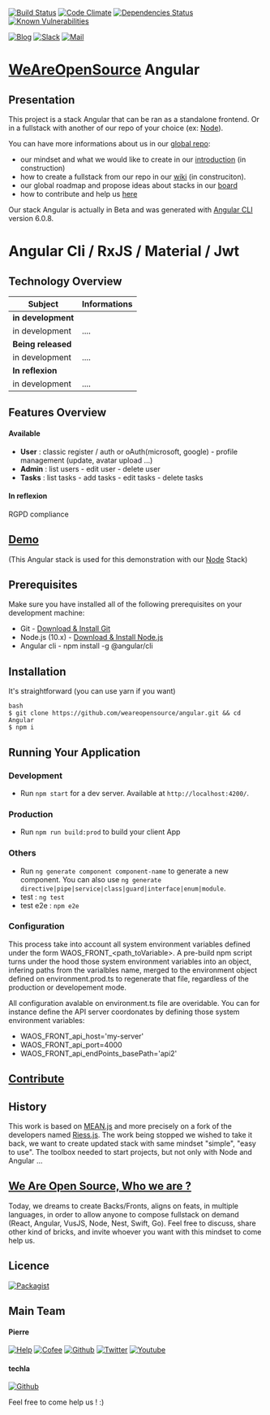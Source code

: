 [![Build Status](https://badges.weareopensource.me/travis/weareopensource/Angular.svg?style=flat-square)](https://travis-ci.org/weareopensource/Angular) [![Code Climate](https://badges.weareopensource.me/codeclimate/maintainability-percentage/weareopensource/Angular.svg?style=flat-square)](https://codeclimate.com/github/weareopensource/Angular/maintainability)
 [![Dependencies Status](https://david-dm.org/weareopensource/Angular.svg?style=flat-square)](https://david-dm.org/weareopensource/Angular)
 [![Known Vulnerabilities](https://snyk.io/test/github/weareopensource/Angular/badge.svg?style=flat-square)](https://snyk.io/test/github/weareopensource/Angular)

[![Blog](https://badges.weareopensource.me/badge/Read-On%20our%20Blog-1abc9c.svg?style=flat-square)](https://weareopensource.me) [![Slack](https://badges.weareopensource.me/badge/Chat-On%20Slack-d0355b.svg?style=flat-square)](mailto:weareopensource.me@gmail.com?subject=Join%20Slack&body=Hi,%20I%20found%20your%20community%20We%20Are%20Open%20Source.%20I%20would%20be%20interested%20to%20join%20the%20Slack%20to%20share%20and%20discuss%20about%20...%20,%20Thanks) [![Mail](https://badges.weareopensource.me/badge/Contact-By%20Mail-3498db.svg?style=flat-square)](mailto:weareopensource.me@gmail.com?subject=Contact)

# [WeAreOpenSource](https://weareopensource.me) Angular

## Presentation

This project is a stack Angular that can be ran as a standalone frontend. Or in a fullstack with another of our repo of your choice (ex: [Node](https://github.com/weareopensource/Node)). 

You can have more informations about us in our [global repo](https://github.com/weareopensource/weareopensource.github.io): 

* our mindset and what we would like to create in our [introduction](https://weareopensource.me/introduction/) (in construction)
* how to create a fullstack from our repo in our [wiki](https://github.com/weareopensource/weareopensource.github.io/wiki) (in construciton).
* our global roadmap and propose ideas about stacks in our [board](https://github.com/weareopensource/weareopensource.github.io/projects/1)
* how to contribute and help us [here](https://github.com/weareopensource/weareopensource.github.io/blob/master/CONTRIBUTE.md)

Our stack Angular is actually in Beta and was generated with [Angular CLI](https://github.com/angular/angular-cli) version 6.0.8.

# Angular Cli / RxJS / Material / Jwt

## Technology Overview

| Subject | Informations
| ------- | --------
| **in development** |
| in development  | ....
| **Being released** |
| in development  | ....
| **In reflexion** |
| in development  | ....

## Features Overview

#### Available

* **User** : classic register / auth or oAuth(microsoft, google) - profile management (update, avatar upload ...)
* **Admin** : list users - edit user - delete user
* **Tasks** : list tasks - add tasks - edit tasks - delete tasks

#### In reflexion

RGPD compliance

## [Demo](http://meanie.weareopensource.me)

(This Angular stack is used for this demonstration with our [Node](https://github.com/weareopensource/Node) Stack)

## Prerequisites

Make sure you have installed all of the following prerequisites on your development machine:

* Git - [Download & Install Git](https://git-scm.com/downloads)
* Node.js (10.x) - [Download & Install Node.js](https://nodejs.org/en/download/)
* Angular cli - npm install -g @angular/cli

## Installation

It's straightforward (you can use yarn if you want)

```
bash
$ git clone https://github.com/weareopensource/angular.git && cd Angular
$ npm i
```

## Running Your Application

### Development

* Run `npm start` for a dev server. Available at `http://localhost:4200/`.

### Production

* Run `npm run build:prod` to build your client App

### Others

* Run `ng generate component component-name` to generate a new component. You can also use `ng generate directive|pipe|service|class|guard|interface|enum|module`.
* test : `ng test`
* test e2e : `npm e2e`

### Configuration

This process take into account all system environment variables defined under the form WAOS_FRONT_<path_toVariable>. A pre-build npm script turns under the hood those system environment variables into an object, infering paths from the varialbles name, merged to the environment object defined on environment.prod.ts to regenerate that file, regardless of the production or developement mode.

All configuration avalable on environment.ts file are overidable. You can for instance define the API server coordonates by defining those system environment variables:

- WAOS_FRONT_api_host='my-server'
- WAOS_FRONT_api_port=4000
- WAOS_FRONT_api_endPoints_basePath='api2'


## [Contribute](https://github.com/weareopensource/weareopensource.github.io/blob/master/CONTRIBUTE.md)

## History

This work is based on [MEAN.js](http://meanjs.org) and more precisely on a fork of the developers named [Riess.js](https://github.com/lirantal/Riess.js). The work being stopped we wished to take it back, we want to create updated stack with same mindset "simple", "easy to use". The toolbox needed to start projects, but not only with Node and Angular ...

## [We Are Open Source, Who we are ?](https://weareopensource.me)
Today, we dreams to create Backs/Fronts, aligns on feats, in multiple languages, in order to allow anyone to compose fullstack on demand (React, Angular, VusJS, Node, Nest, Swift, Go).
Feel free to discuss, share other kind of bricks, and invite whoever you want with this mindset to come help us.

## Licence

[![Packagist](https://badges.weareopensource.me/packagist/l/doctrine/orm.svg?style=flat-square)](/LICENSE.md)

## Main Team

#### Pierre

[![Help](https://badges.weareopensource.me/badge/Help-On%20Patreon-052d49.svg?style=flat-square)](https://www.patreon.com/pbrisorgueil) [![Cofee](https://badges.weareopensource.me/badge/Buy-Me%20a%20Coffee-FF813F.svg?style=flat-square)](https://www.buymeacoffee.com/JrSa9tZGO) [![Github](https://badges.weareopensource.me/badge/Follow-me%20on%20Github-25292E.svg?style=flat-square)](https://github.com/PierreBrisorgueil) [![Twitter](https://badges.weareopensource.me/badge/Follow-me%20on%20Twitter-3498db.svg?style=flat-square)](https://twitter.com/pbrisorgueil?lang=fr)  [![Youtube](https://badges.weareopensource.me/badge/Watch-me%20on%20Youtube-e74c3c.svg?style=flat-square)](https://www.youtube.com/channel/UCIIjHtrZL5-rFFupn7c3OtA)

#### techla

[![Github](https://badges.weareopensource.me/badge/Follow-me%20on%20Github-25292E.svg?style=flat-square)](https://github.com/techla)

Feel free to come help us ! :)

